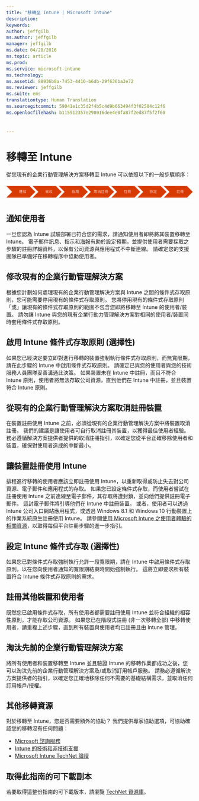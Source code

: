 ```yaml
---
title: "移轉至 Intune | Microsoft Intune"
description: 
keywords: 
author: jeffgilb
ms.author: jeffgilb
manager: jeffgilb
ms.date: 04/28/2016
ms.topic: article
ms.prod: 
ms.service: microsoft-intune
ms.technology: 
ms.assetid: 88936b8a-7453-4410-b6db-29f636ba3e72
ms.reviewer: jeffgilb
ms.suite: ems
translationtype: Human Translation
ms.sourcegitcommit: 59041e1c35d2f4b5c4d9b663494f3f02504c12f6
ms.openlocfilehash: b115912357e298016dee4e0fa87f2ed87f5f2f60


---
```


# 移轉至 Intune


從您現有的企業行動管理解決方案移轉至 Intune 可以依照以下的一般步驟順序︰

![Intune 的移轉步驟](./media/migrate-intune-steps.png)

## 通知使用者

一旦您認為 Intune 試驗部署已符合您的需求，請通知使用者即將將其裝置移轉至 Intune。 電子郵件訊息、指示和[海報](https://gallery.technet.microsoft.com/Intune-End-User-Enrollment-3a0c9b0c?WT.mc_id=Blog_Intune_General_PCIT)有助於設定預期，並提供使用者需要採取之步驟的註冊詳細資料，以保有公司資源與應用程式不中斷連線。 請確定您的支援團隊已準備好在移轉程序中協助使用者。

## 修改現有的企業行動管理解決方案

根據您計劃如何處理現有的企業行動管理解決方案與 Intune 之間的條件式存取原則，您可能需要停用現有的條件式存取原則。 您將停用現有的條件式存取原則「或」讓現有的條件式存取原則的範圍不包含您即將移轉至 Intune 的使用者/裝置。  請勿讓 Intune 與您的現有企業行動力管理解決方案對相同的使用者/裝置同時套用條件式存取原則。

## 啟用 Intune 條件式存取原則 (選擇性)

如果您已經決定要立即對進行移轉的裝置強制執行條件式存取原則，而無寬限期，請在此步驟的 Intune 中啟用條件式存取原則。  請確定已與您的使用者與您的技術服務人員團隊妥善溝通此決策。  如果裝置未在 Intune 中註冊，而且不符合 Intune 原則，使用者將無法存取公司資源，直到他們在 Intune 中註冊，並且裝置符合 Intune 原則。

## 從現有的企業行動管理解決方案取消註冊裝置

在裝置註冊使用 Intune 之前，必須從現有的企業行動管理解決方案中將裝置取消註冊。 我們的建議是讓使用者可自行取消註冊其裝置，以獲得最佳使用者經驗。  務必遵循解決方案提供者提供的取消註冊指引，以確定您從平台正確移除使用者和裝置，確保對使用者造成的中斷最小。

## 讓裝置註冊使用 Intune

排程進行移轉的使用者應該立即註冊使用 Intune，以重新取得或防止失去對公司資源、電子郵件和應用程式的存取。 如果您已設定條件式存取，而使用者嘗試在註冊使用 Intune 之前連線至電子郵件，其存取將遭封鎖，並向他們提供註冊電子郵件。 這封電子郵件將引導他們在 Intune 中註冊裝置。  或者，使用者可以透過 Intune 公司入口網站應用程式，或透過 Windows 8.1 和 Windows 10 行動裝置上的作業系統原生註冊使用 Intune。 請參閱[使用 Microsoft Intune 之使用者體驗的相關資源](/intune/deploy-use/what-to-tell-your-end-users-about-using-microsoft-intune)，以取得每個平台註冊步驟的進一步指引。

## 設定 Intune 條件式存取 (選擇性)

如果您已對條件式存取強制執行允許一段寬限期，請在 Intune 中啟用條件式存取原則，以在您向使用者通知的寬限期結束時開始強制執行。 這將立即要求所有裝置符合 Intune 條件式存取原則的需求。

## 註冊其他裝置和使用者

既然您已啟用條件式存取，所有使用者都需要註冊使用 Intune 並符合組織的相容性原則，才能存取公司資源。 如果您已在階段式註冊 (非一次移轉全部) 中移轉使用者，請重複上述步驟，直到所有裝置與使用者均已註冊且由 Intune 管理。

## 淘汰先前的企業行動管理解決方案

將所有使用者和裝置移轉至 Intune 並且驗證 Intune 的移轉作業都成功之後，您可以淘汰先前的企業行動管理解決方案及/或取消訂用帳戶服務。 請務必遵循解決方案提供者的指引，以確定您正確地移除任何不需要的基礎結構需求，並取消任何訂用帳戶/授權。

## 其他移轉資源

對於移轉至 Intune，您是否需要額外的協助？ 我們提供專家協助選項，可協助確認您的移轉沒有任何問題︰

<!--- - [Microsoft Intune Onboarding](/em/solutions/fasttrack-center-benefit-for-enterprise-mobility-suite-ems)--->
- [Microsoft 諮詢服務](https://www.microsoft.com/en-us/microsoftservices/default.aspx)
- [Intune 的技術和非技術支援](/intune/troubleshoot/how-to-get-support-for-microsoft-intune)
- [Microsoft Intune TechNet 論壇](https://social.technet.microsoft.com/Forums/en-US/home?forum=microsoftintuneprod)

## 取得此指南的可下載副本

若要取得這整份指南的可下載版本，請瀏覽 [TechNet 資源庫](https://gallery.technet.microsoft.com/Migrating-to-Intune-ea439387)。



<!--HONumber=Oct16_HO3-->


